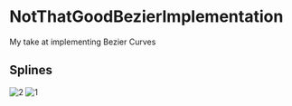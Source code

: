 # NotThatGoodBezierImplementation
My take at implementing Bezier Curves

## Splines
![2](https://i.imgur.com/F8kcxJn.png)
![1](https://i.imgur.com/u6vUEuc.png)
